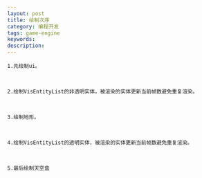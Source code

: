 ```yaml
---
layout: post
title: 绘制次序
category: 编程开发
tags: game-engine
keywords: 
description: 
---
```


    1.先绘制ui。

 

    2.绘制VisEntityList的非透明实体，被渲染的实体更新当前帧数避免重复渲染。

 

    3.绘制地形。

 

    4.绘制VisEntityList的透明实体，被渲染的实体更新当前帧数避免重复渲染。

 

    5.最后绘制天空盒






